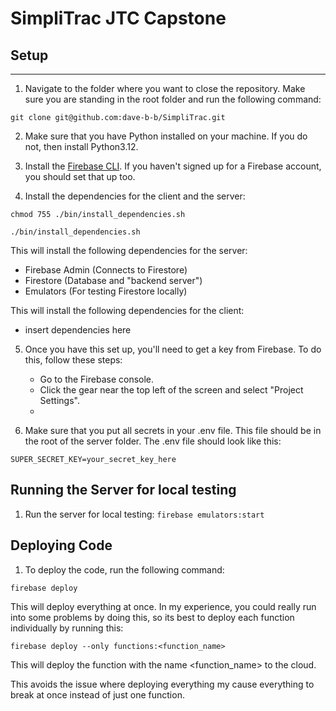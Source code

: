 # SimpliTrac JTC Capstone

## Setup

---

1. Navigate to the folder where you want to close the repository. Make sure you are standing in the root folder and run the following command:

`git clone git@github.com:dave-b-b/SimpliTrac.git`

2. Make sure that you have Python installed on your machine. If you do not, then install Python3.12.

3. Install the [Firebase CLI](https://firebase.google.com/docs/cli#setup_update_cli). If you haven't signed up for a Firebase account, you should set that up too.

4. Install the dependencies for the client and the server:

`chmod 755 ./bin/install_dependencies.sh`

`./bin/install_dependencies.sh`

   This will install the following dependencies for the server:

   - Firebase Admin (Connects to Firestore)
   - Firestore (Database and "backend server")
   - Emulators (For testing Firestore locally)

   This will install the following dependencies for the client:

   - insert dependencies here

5. Once you have this set up, you'll need to get a key from Firebase. To do this, follow these steps:

    - Go to the Firebase console.
    - Click the gear near the top left of the screen and select "Project Settings".
    - 

6. Make sure that you put all secrets in your .env file. This file should be in the root of the server folder. The .env file should look like this:

```
SUPER_SECRET_KEY=your_secret_key_here
```

## Running the Server for local testing 
1. Run the server for local testing:
`firebase emulators:start`

## Deploying Code
1. To deploy the code, run the following command:

`firebase deploy`

This will deploy everything at once. In my experience, you could really run into some problems by doing this, so its best to deploy each function individually by running this:

`firebase deploy --only functions:<function_name>`

This will deploy the function with the name <function_name> to the cloud.

This avoids the issue where deploying everything my cause everything to break at once instead of just one function.